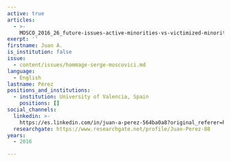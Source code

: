 ```yaml
---
active: true
articles:
  - >-
    MOSCO_2016_26_future-issues-active-minorities-vs-victimized-minorities-an-unfinished-task
exerpt: ''
firstname: Juan A.
is_institution: false
issue:
  - content/issues/hommage-serge-moscovici.md
language:
  - English
lastname: Pérez
positions_and_institutions:
  - institution: University of Valencia, Spain
    positions: []
social_channels:
  linkedin: >-
    https://es.linkedin.com/in/juan-a-perez-564ba0a8?original_referer=https%3A%2F%2Fwww.google.com%2F
  researchgate: https://www.researchgate.net/profile/Juan-Perez-88
years:
  - 2016

---
```

